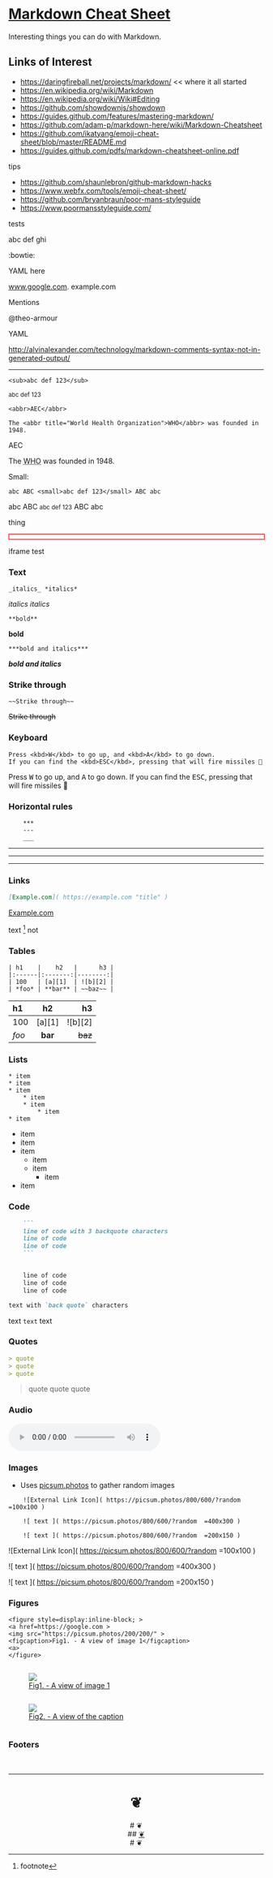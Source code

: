 <!-- 2019-12-14 -->
# [Markdown Cheat Sheet]( #/markdown-cheat-sheet.md )

Interesting things you can do with Markdown.


## Links of Interest

* https://daringfireball.net/projects/markdown/ << where it all started
* https://en.wikipedia.org/wiki/Markdown
* https://en.wikipedia.org/wiki/Wiki#Editing
* https://github.com/showdownjs/showdown
* https://guides.github.com/features/mastering-markdown/
* https://github.com/adam-p/markdown-here/wiki/Markdown-Cheatsheet
* https://github.com/ikatyang/emoji-cheat-sheet/blob/master/README.md
* https://guides.github.com/pdfs/markdown-cheatsheet-online.pdf

tips

* https://github.com/shaunlebron/github-markdown-hacks
* https://www.webfx.com/tools/emoji-cheat-sheet/
* https://github.com/bryanbraun/poor-mans-styleguide
* https://www.poormansstyleguide.com/

tests

abc
def
ghi

:bowtie:

YAML here

www.google.com.
example.com

Mentions

@theo-armour

YAML

[//]: # (This syntax works like a comment, and won't appear in any output.)
[//]: # (It’s a little bizarre, but it works with MacDown and Pandoc.)


http://alvinalexander.com/technology/markdown-comments-syntax-not-in-generated-output/

***

	<sub>abc def 123</sub>

<sub>abc def 123</sub>

	<abbr>AEC</abbr>

	The <abbr title="World Health Organization">WHO</abbr> was founded in 1948.

<abbr>AEC</abbr>

The <abbr title="World Health Organization">WHO</abbr> was founded in 1948.

Small: 

	abc ABC <small>abc def 123</small> ABC abc 
	
abc ABC <small>abc def 123</small> ABC abc 

<a>thing</a>

<img height=10 width=1000 style="border: 1px solid red" >


iframe test

<!--@@@
<iframe src=https://pushme-pullyou.github.io/templates-01/open-markdown-or-html/readme.html width=100% height=100% >Iframes are not viewable in GitHub source code views</iframe>
@@@-->


### Text

	_italics_ *italics*

_italics_ *italics*

	**bold**

**bold**

	***bold and italics***

***bold and italics***

### Strike through

```
~~Strike through~~
```
~~Strike through~~


### Keyboard

	Press <kbd>W</kbd> to go up, and <kbd>A</kbd> to go down.
	If you can find the <kbd>ESC</kbd>, pressing that will fire missiles 🚀

Press <kbd>W</kbd> to go up, and <kbd>A</kbd> to go down.
If you can find the <kbd>ESC</kbd>, pressing that will fire missiles 🚀
### Horizontal rules

```
	***
	---
	___
```

***

---

___


### Links

``` Markdown
[Example.com]( https://example.com "title" )
```

[Example.com]( https://example.com "title" )

text [^1] not

[^1]: footnote


### Tables
```
| h1    |    h2   |      h3 |
|:------|:-------:|--------:|
| 100   | [a][1]  | ![b][2] |
| *foo* | **bar** | ~~baz~~ |
```

| h1    |    h2   |      h3 |
|:------|:-------:|--------:|
| 100   | [a][1]  | ![b][2] |
| *foo* | **bar** | ~~baz~~ |


### Lists

```
* item
* item
* item
	* item
	* item
		* item
* item
```

* item
* item
* item
	* item
	* item
		* item
* item



### Code

``` Markdown
	```
	line of code with 3 backquote characters
	line of code
	line of code
	```
```

``` Markdown

	line of code
	line of code
	line of code

```

``` Markdown
text with `back quote` characters
```
text `text` text


### Quotes

``` markdown
> quote
> quote
> quote
```

> quote
> quote
> quote

### Audio

<audio controls="">
	<source src="https://simpl.info/audio/audio/audio.ogv" type="audio/ogg">
	<source src="https://simpl.info/audio/audio/audio.mp3" type="audio/mpeg">
	Your browser does not support the audio element.
</audio>

### Images

* Uses [picsum.photos]( https://picsum.photos ) to gather random images

```
	![External Link Icon]( https://picsum.photos/800/600/?random =100x100 )

	![ text ]( https://picsum.photos/800/600/?random  =400x300 )

	![ text ]( https://picsum.photos/800/600/?random  =200x150 )
```

![External Link Icon]( https://picsum.photos/800/600/?random =100x100 )

![ text ]( https://picsum.photos/800/600/?random =400x300 )

![ text ]( https://picsum.photos/800/600/?random =200x150 )


### Figures

```
<figure style=display:inline-block; >
<a href=https://google.com >
<img src="https://picsum.photos/200/200/" >
<figcaption>Fig1. - A view of image 1</figcaption>
<a>
</figure>
```

<figure style=display:inline-block; >
	<a href=https://google.com >
		<img src="https:///picsum.photos/200/200/" >
		<figcaption>Fig1. - A view of image 1</figcaption>
	<a>
</figure>

<figure style=display:inline-block; >
	<a href=https://google.com >
		<img src="https://picsum.photos/200/200/" >
		<figcaption>Fig2. - A view of the caption</figcaption>
	</a>
</figure>



### Footers

<br>

***

<center title="dingbat" >

# <a href=javascript:window.scrollTo(0,0); style=text-decoration:none; >❦</a>
</center>

<center title="dingbat" >
# <span onclick=window.scrollTo(0,0); style=cursor:pointer; >❦</span>
</center>

<center title="dingbat" >
## <a href=javascript:content.scrollTop=0; >❦</a>
</center>

<center title="dingbat" >
# <a href=javascript:window.scrollTop=0; style=text-decoration:none; >❦</a>
</center>
